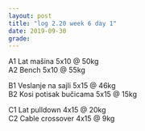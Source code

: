 ```yaml
---
layout: post
title: "log 2.20 week 6 day 1"
date: 2019-09-30
grade:
---
```


A1 Lat mašina 5x10 @ 50kg   
A2 Bench 5x10 @ 55kg         

B1 Veslanje na sajli 5x15 @ 46kg    
B2 Kosi potisak bučicama 5x15 @ 15kg      

C1 Lat pulldown 4x15 @ 20kg                 
C2 Cable crossover 4x15 @ 9kg      
